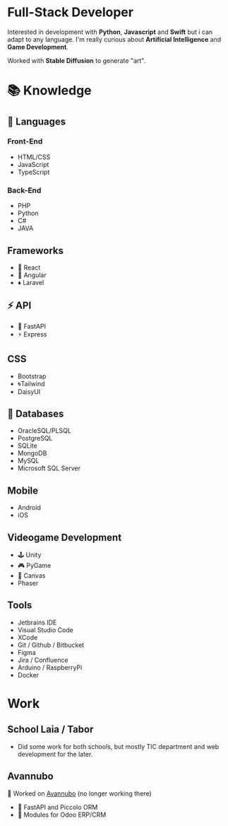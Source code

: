 # Full-Stack Developer
Interested in development with **Python**, **Javascript** and **Swift** but i can adapt to any language. I'm really curious about **Artificial Intelligence** and **Game Development**.

Worked with **Stable Diffusion** to generate "art".

# 📚 Knowledge
## 🐍 Languages

### Front-End 
- HTML/CSS
- JavaScript
- TypeScript

### Back-End
- PHP
- Python
- C#
- JAVA

## Frameworks
- 💠 React
- 🔶 Angular
- ♦️ Laravel

## ⚡️ API
-  🐍 FastAPI
-  ⚡️ Express

## CSS
- Bootstrap
- 🌀Tailwind
- DaisyUI

## 📀 Databases
-  OracleSQL/PLSQL
-  PostgreSQL
-  SQLite
-  MongoDB
-  MySQL
-  Microsoft SQL Server

## Mobile
- Android
- iOS

## Videogame Development
- 🕹️ Unity
- 🎮 PyGame
- 🔺 Canvas
- Phaser

## Tools
- Jetbrains IDE
- Visual Studio Code
- XCode
- Git / Github / Bitbucket
- Figma
- Jira / Confluence
- Arduino / RaspberryPi
- Docker

# Work
## School Laia / Tabor
- Did some work for both schools, but mostly TIC department and web development for the later.

## Avannubo
💼 Worked on [Avannubo](https://avannubo.com/) (no longer working there)
- 🔰 FastAPI and Piccolo ORM
- 📂 Modules for Odoo ERP/CRM
